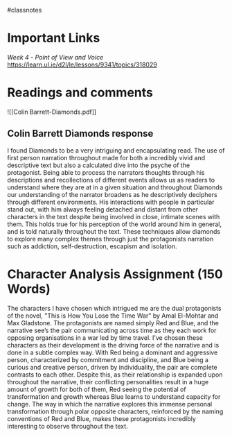 #classnotes 

# Important Links

*Week 4 - Point of View and Voice*
https://learn.ul.ie/d2l/le/lessons/9341/topics/318029

# Readings and comments

![[Colin Barrett-Diamonds.pdf]]

## Colin Barrett Diamonds response

I found Diamonds to be a very intriguing and encapsulating read. The use of first person narration throughout made for both a incredibly vivid and descriptive text but also a calculated dive into the psyche of the protagonist. Being able to process the narrators thoughts through his descriptions and recollections of different events allows us as readers to understand where they are at in a given situation and throughout Diamonds our understanding of the narrator broadens as he descriptively deciphers through different environments. His interactions with people in particular stand out, with him always feeling detached and distant from other characters in the text despite being involved in close, intimate scenes with them. This holds true for his perception of the world around him in general, and is told naturally throughout the text. These techniques allow diamonds to explore many complex themes through just the protagonists narration such as addiction, self-destruction, escapism and isolation.

# Character Analysis Assignment (150 Words)

The characters I have chosen which intrigued me are the dual protagonists of the novel, "This is How You Lose the Time War" by Amal El-Mohtar and Max Gladstone. The protagonists are named simply Red and Blue, and the narrative see’s the pair communicating across time as they each work for opposing organisations in a war led by time travel. I’ve chosen these characters as their development is the driving force of the narrative and is done in a subtle complex way. With Red being a dominant and aggressive person, characterized by commitment and discipline, and Blue being a curious and creative person, driven by individuality, the pair are complete contrasts to each other. Despite this, as their relationship is expanded upon throughout the narrative, their conflicting personalities result in a huge amount of growth for both of them, Red seeing the potential of transformation and growth whereas Blue learns to understand capacity for change. The way in which the narrative explores this immense personal transformation through polar opposite characters, reinforced by the naming conventions of Red and Blue, makes these protagonists incredibly interesting to observe throughout the text.

